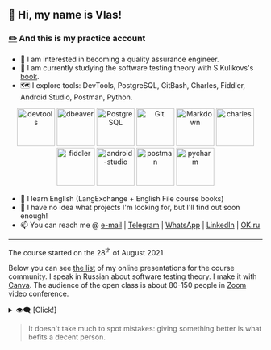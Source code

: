 <!--
﻿﻿﻿﻿﻿﻿﻿﻿﻿﻿﻿﻿﻿﻿﻿﻿﻿﻿﻿﻿﻿﻿﻿﻿﻿﻿﻿﻿﻿﻿﻿﻿﻿﻿﻿﻿﻿﻿﻿﻿﻿﻿﻿﻿﻿﻿﻿﻿﻿﻿﻿﻿﻿﻿﻿﻿﻿﻿﻿﻿
Use title.md! And don't forget to concatinate all the stuff.
﻿﻿﻿﻿﻿﻿﻿﻿﻿﻿﻿﻿﻿﻿﻿﻿﻿﻿﻿﻿﻿﻿﻿﻿﻿﻿﻿﻿﻿﻿﻿﻿﻿﻿﻿﻿﻿﻿﻿﻿﻿﻿﻿﻿﻿﻿﻿﻿﻿﻿﻿﻿﻿﻿﻿﻿﻿﻿﻿﻿
-->

<!--
v-las/v-las is a ✨ special ✨ repository because its `README.md` (this file) appears on your GitHub profile.
You can click the Preview link to take a look at your cringes.
-->

## 👋 Hi, my name is Vlas!
### [✏️](https://github.com/v-las/v-las/edit/main/greetings.md) And this is my practice account
- 👀 I am interested in becoming a quality assurance engineer.
- 🌱 I am currently studying the software testing theory with S.Kulikovs's [book](https://svyatoslav.biz/software_testing_book/).
- 🗺️ I explore tools: DevTools, PostgreSQL, GitBash, Charles, Fiddler, Android Studio, Postman, Python.

<div align="center">
<img alt="devtools" width="75px" src="https://user-images.githubusercontent.com/89486551/143319750-2f729405-4b8a-4f73-8e16-b5c7780517fc.png" />
<img alt="dbeaver" width="75px" src="https://user-images.githubusercontent.com/89486551/143319757-0bbd31ce-7860-447a-9571-504653849d0b.png" />
<img alt="PostgreSQL" width="75px" src="https://user-images.githubusercontent.com/89486551/143319773-17f2e07b-8dc2-4f02-9b60-e9f0b421ce06.png" />
<img alt="Git" width="75px" src="https://user-images.githubusercontent.com/89486551/143319775-c711ac23-04f8-44dd-9a0b-ea3698467e9e.png" />
<img alt="Markdown" width="75px" src="https://user-images.githubusercontent.com/89486551/143319781-e0cb8223-f5db-4cfd-b2f8-9fab2e227023.png" />
<img alt="charles" width="75px" src="https://user-images.githubusercontent.com/89486551/143319787-e5eb9aa4-5b57-454f-b903-64282274af76.png" />
<img alt="fiddler" width="75px" src="https://user-images.githubusercontent.com/89486551/143319792-72034e75-f2fe-4589-b741-6f21a2433a71.png" />
<img alt="android-studio" width="75px" src="https://user-images.githubusercontent.com/89486551/143319797-01713acf-1cc6-49c9-ae92-d520d55cef17.png" />
<img alt="postman" width="75px" src="https://user-images.githubusercontent.com/89486551/143319803-99550e9f-bdde-4354-b38a-a3aa8ffc9a77.png" />
<img alt="pycharm" width="75px" src="https://user-images.githubusercontent.com/89486551/143319814-3645ca4a-c3cc-4958-aa5b-ff27b47d704c.png" />
</div>

- 📖 I learn English (LangExchange + English File course books)
- 💞️ I have no idea what projects I'm looking for, but I'll find out soon enough!
- 📫 You can reach me @ [e-mail](mailto:mastykash.vlas@gmail.com) | [Telegram](https://t.me/v_las) | [WhatsApp](https://wa.me/79136198392) | [LinkedIn](https://www.linkedin.com/in/v-las/) | [OK.ru](https://youtu.be/dQw4w9WgXcQ)

---
The course started on the 28<sup>th</sup> of August 2021

Below you can see [the list](https://github.com/v-las/pdf-presentations/blob/main/README.md) of my online presentations for the course community. I speak in Russian about software testing theory. I make it with [Canva](https://www.canva.com/). The audience of the open class is about 80-150 people in [Zoom](https://zoom.us/) video conference.

<details>
	<summary>👁️‍🗨️ [Click!]</summary>

<!-- Минимально жизнеспособный продукт (MVP) | Презентация

Мой GitHub - https://github.com/v-las
Презентация "Стратегия MVP - Minimum Viable Product". Подготовлена Власом Мастыкашем, для открытого урока на курсе Вадима Ксендзова

Скачать презентацию - https://github.com/v-las/pdf-presentations/blob/main/vlas_pres_08.pdf
Полезные ссылки, использованные при подготовке презентации - https://github.com/v-las/pdf-presentations/blob/main/vlas_pres_08.md

Курс Вадима Ксендзова - https://ksendzov.com/
YouTube-канал Вадима Ксендзова - https://www.youtube.com/channel/UC6hNNlCXv1ZgdGpziNf83RA

Создание презентации - https://www.canva.com/
Запись презентации - https://zoom.us/

#ksendzov #vadimksendzov #ксендзов #вадимксендзов -->

# [✏️](https://github.com/v-las/pdf-presentations/edit/main/README.md) Список презентаций
<!-- [Видео + Ссылки (YouTube)][Видео (YouTube)](https://youtu.be/~) | [Презентация (GitHub)][~_blb] | [Ссылки (GitHub)][~_lnk]
---
<a href="https://youtu.be/~"><img src="https://img.youtube.com/vi/~/maxresdefault.jpg" alt="Presentation" style="width:70%;height:70%;"></a>

--- -->
[Видео (YouTube)](https://youtu.be/RWLbyB_eNrI) | [Презентация (GitHub)][08_blb] | [Ссылки (GitHub)][08_lnk]
---
<a href="https://youtu.be/RWLbyB_eNrI"><img src="https://img.youtube.com/vi/RWLbyB_eNrI/maxresdefault.jpg" alt="Presentation" style="width:70%;height:70%;"></a>

---
[Видео + Ссылки (YouTube)](https://youtu.be/LW_7Z8szjGA) | [Презентация (GitHub)][07_blb]
---
<a href="https://youtu.be/LW_7Z8szjGA"><img src="https://img.youtube.com/vi/LW_7Z8szjGA/maxresdefault.jpg" alt="Presentation" style="width:70%;height:70%;"></a>

---
[Видео + Ссылки (YouTube)](https://youtu.be/X1GIVJ0zUS8) | [Презентация (GitHub)][06_blb]
---
<a href="https://youtu.be/X1GIVJ0zUS8"><img src="https://img.youtube.com/vi/X1GIVJ0zUS8/maxresdefault.jpg" alt="Presentation" style="width:70%;height:70%;"></a>

---
[Видео (YouTube)](https://youtu.be/krMhIWq9Q3E) | [Презентация (GitHub)][05_blb] | [Ссылки (GitHub)][05_lnk]
---
<a href="https://youtu.be/krMhIWq9Q3E"><img src="https://img.youtube.com/vi/krMhIWq9Q3E/maxresdefault.jpg" alt="Presentation" style="width:70%;height:70%;"></a>

---
[Видео + Ссылки (YouTube)](https://youtu.be/HSlY1ryZIqQ) | [Презентация .pdf (GitHub)][04_blb]
---
<a href="https://youtu.be/HSlY1ryZIqQ"><img src="https://img.youtube.com/vi/HSlY1ryZIqQ/maxresdefault.jpg" alt="Presentation" style="width:70%;height:70%;"></a>

---
[Видео + Ссылки (YouTube)](https://youtu.be/d-oARrPWlhk) | [Презентация .pdf (GitHub)][03_blb]
---
<a href="https://youtu.be/d-oARrPWlhk"><img src="https://img.youtube.com/vi/d-oARrPWlhk/maxresdefault.jpg" alt="Presentation" style="width:70%;height:70%;"></a>

---
[Видео + Ссылки (YouTube)](https://youtu.be/9rS_QANhGXQ) | [Презентация .pdf (GitHub)][02_blb]
---
<a href="https://youtu.be/9rS_QANhGXQ"><img src="https://img.youtube.com/vi/9rS_QANhGXQ/maxresdefault.jpg" alt="Presentation" style="width:70%;height:70%;"></a>

---
[Видео + Ссылки (YouTube)](https://youtu.be/P_t3Dbd9S-o) | [Презентация .pdf (GitHub)][01_blb]
---
<a href="https://youtu.be/P_t3Dbd9S-o"><img src="https://img.youtube.com/vi/P_t3Dbd9S-o/maxresdefault.jpg" alt="Presentation" style="width:70%;height:70%;"></a>

[//]: #Sourses
[01_blb]: <https://github.com/v-las/pdf-presentations/blob/main/vlas_pres_01.pdf>
[02_blb]: <https://github.com/v-las/pdf-presentations/blob/main/vlas_pres_02.pdf>
[03_blb]: <https://github.com/v-las/pdf-presentations/blob/main/vlas_pres_03.pdf>
[04_blb]: <https://github.com/v-las/pdf-presentations/blob/main/vlas_pres_04.pdf>
[05_blb]: <https://github.com/v-las/pdf-presentations/blob/main/vlas_pres_05.pdf>
[05_lnk]: <https://github.com/v-las/pdf-presentations/blob/main/vlas_pres_05.md>
[06_blb]: <https://github.com/v-las/pdf-presentations/blob/main/vlas_pres_06.pdf>
[07_blb]: <https://github.com/v-las/pdf-presentations/blob/main/vlas_pres_07.pdf>
[08_blb]: <https://github.com/v-las/pdf-presentations/blob/main/vlas_pres_08.pdf>
[08_lnk]: <https://github.com/v-las/pdf-presentations/blob/main/vlas_pres_08.md>

</details>

> It doesn't take much to spot mistakes: giving something better is what befits a decent person.

<!--🌟⭐️✨-->

